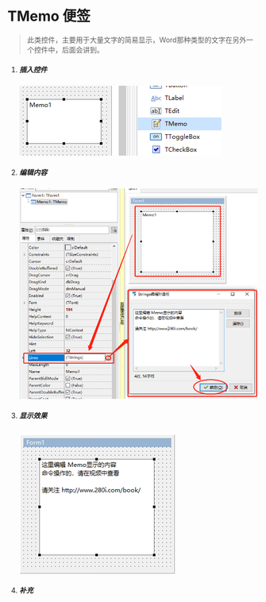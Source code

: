 # TMemo 便签

> 此类控件，主要用于大量文字的简易显示，Word那种类型的文字在另外一个控件中，后面会讲到。

1. ##### 插入控件

   ![](12_TMemo/47.png)

2. ##### 编辑内容

   ![](12_TMemo/48.png)

3. ##### 显示效果

   ![](12_TMemo/49.png)

4. ##### 补充